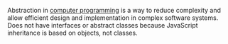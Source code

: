 Abstraction in [computer programming](https://developer.mozilla.org/en-US/docs/Glossary/Computer_Programming) is a way to reduce complexity and allow efficient design and implementation in complex software systems.
Does not have interfaces or abstract classes because JavaScript inheritance is based on objects, not classes.
